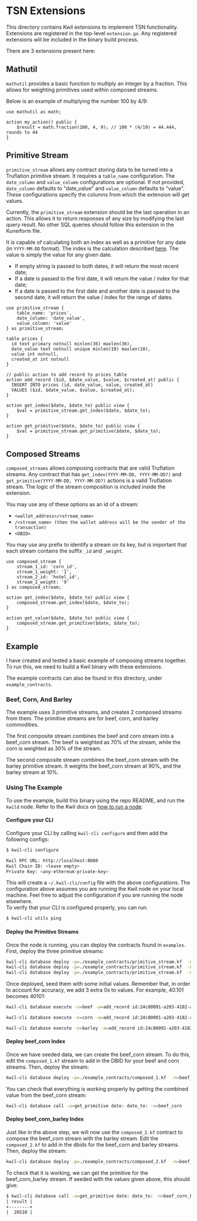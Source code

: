 # TSN Extensions

This directory contains Kwil extensions to implement TSN functionality. Extensions are registered in the top-level `extension.go`. Any registered extensions will be included in the binary build process.

There are 3 extensions present here:

## Mathutil

`mathutil` provides a basic function to multiply an integer by a fraction. This allows for weighting primitives used within composed streams.

Below is an example of multiplying the number 100 by 4/9:

```
use mathutil as math;

action my_action() public {
	$result = math.fraction(100, 4, 9); // 100 * (4/19) = 44.444, rounds to 44
}
```

## Primitive Stream

`primitive_stream` allows any contract storing data to be turned into a Truflation primitive stream. It requires a `table_name` configuration. The `date_column` and `value_column` configurations are optional. If not provided, `date_column` defaults to "date_value" and `value_column` defaults to "value". These configurations specify the columns from which the extension will get values.

Currently, the `primitive_stream` extension should be the last operation in an action. This allows it to return responses of any size by modifying the last query result. No other SQL queries should follow this extension in the Kuneiform file.

It is capable of calculating both an index as well as a primitive for any date (in `YYYY-MM-DD` format). The index is the calculation described [here](<https://system.docs.truflation.com/backend/cpi-calculations/workflow/normalizing-data>). The value is simply the value for any given date.

- If empty string is passed to both dates, it will return the most recent date;
- If a date is passed to the first date, it will return the value / index for that date;
- If a date is passed to the first date and another date is passed to the second date, it will return the value / index for the range of dates.

```
use primitive_stream {
    table_name: 'prices',
    date_column: 'date_value',
    value_column: 'value'
} as primitive_stream;

table prices {
  id text primary notnull minlen(36) maxlen(36),
  date_value text notnull unique minlen(10) maxlen(10),
  value int notnull,
  created_at int notnull
}

// public action to add record to prices table
action add_record ($id, $date_value, $value, $created_at) public {
  INSERT INTO prices (id, date_value, value, created_at)
  VALUES ($id, $date_value, $value, $created_at);
}

action get_index($date, $date_to) public view {
    $val = primitive_stream.get_index($date, $date_to);
}

action get_primitive($date, $date_to) public view {
    $val = primitive_stream.get_primitive($date, $date_to);
}
```

## Composed Streams

`composed_streams` allows composing contracts that are valid Truflation streams. Any contract that has `get_index(YYYY-MM-DD, YYYY-MM-DD?)` and `get_primitive(YYYY-MM-DD, YYYY-MM-DD?)` actions is a valid Truflation stream. The logic of the stream composition is included inside the extension.

You may use any of these options as an id of a stream:

- `<wallet_address>/<stream_name>`
- `/<stream_name> (then the wallet address will be the sender of the transaction)`
- `<DBID>`

You may use any prefix to identify a stream on its key, but is important that each stream contains the suffix `_id` and `_weight`.

```
use composed_stream {
    stream_1_id: 'corn_id',
    stream_1_weight: '1',
    stream_2_id: 'hotel_id',
    stream_2_weight: '9'
} as composed_stream;

action get_index($date, $date_to) public view {
    composed_stream.get_index($date, $date_to);
}

action get_value($date, $date_to) public view {
    composed_stream.get_primitive($date, $date_to);
}
```

## Example

I have created and tested a basic example of composing streams together. To run this, we need to build a Kwil binary with these extensions.

The example contracts can also be found in this directory, under `example_contracts`.

### Beef, Corn, And Barley

The example uses 3 primitive streams, and creates 2 composed streams from them. The primitive streams are for beef, corn, and barley commodities.

The first composite stream combines the beef and corn stream into a beef_corn stream. The beef is weighted as 70% of the stream, while the corn is weighted as 30% of the stream.

The second composite stream combines the beef_corn stream with the barley primitive stream. It weights the beef_corn stream at 90%, and the barley stream at 10%.

### Using The Example

To use the example, build this binary using the repo README, and run the `kwild` node. Refer to the Kwil docs on [how to run a node](<https://docs.kwil.com/docs/node/quickstart>).

#### Configure your CLI

Configure your CLI by calling `kwil-cli configure` and then add the following configs:
```bash
$ kwil-cli configure

Kwil RPC URL: http://localhost:8080
Kwil Chain ID: <leave empty>
Private Key: <any-ethereum-private-key>
```

This will create a `~/.kwil-cli/config` file with the above configurations. The configuration above assumes you are running the Kwil node on your local machine. Feel free to adjust the configuration if you are running the node elsewhere. <br/>
To verify that your CLI is configured properly, you can run:

```bash
$ kwil-cli utils ping
```

#### Deploy the Primitive Streams

Once the node is running, you can deploy the contracts found in `examples`. First, deploy the three primitive streams:

```bash
kwil-cli database deploy -p=./example_contracts/primitive_stream.kf  -n=beef
kwil-cli database deploy -p=./example_contracts/primitive_stream.kf  -n=corn
kwil-cli database deploy -p=./example_contracts/primitive_stream.kf  -n=barley
```

Once deployed, seed them with some initial values. Remember that, in order to account for accuracy, we add 3 extra 0s to values. For example, 40.101 becomes 40101:

```bash
kwil-cli database execute -n=beef -a=add_record id:24c80091-a203-4182-a56b-e6891441e8aa date_value:2023-01-01 value:40101 created_at:$(date +%s)

kwil-cli database execute -n=corn -a=add_record id:24c80091-a203-4182-a56b-e6891441e8aa date_value:2023-01-01 value:4329 created_at:$(date +%s)

kwil-cli database execute -n=barley -a=add_record id:24c80091-a203-4182-a56b-e6891441e8aa date_value:2023-01-01 value:792 created_at:$(date +%s)
```

#### Deploy beef_corn Index

Once we have seeded data, we can create the beef_corn stream. To do this, edit the `composed_1.kf` stream to add in the DBID for your beef and corn streams. Then, deploy the stream:

```bash
kwil-cli database deploy -p=./example_contracts/composed_1.kf  -n=beef_corn
```

You can check that everything is working properly by getting the combined value from the beef_corn stream:

```bash
kwil-cli database call -a=get_primitive date: date_to: -n=beef_corn
```

#### Deploy beef_corn_barley Index

Just like in the above step, we will now use the `composed_2.kf` contract to compose the beef_corn stream with the barley stream. Edit the `composed_2.kf` to add in the dbids for the beef_corn and barley streams. Then, deploy the stream:

```bash
kwil-cli database deploy -p=./example_contracts/composed_2.kf  -n=beef_corn_barley
```

To check that it is working, we can get the primitive for the beef_corn_barley stream. If seeded with the values given above, this should give:

```bash
$ kwil-cli database call -a=get_primitive date: date_to: -n=beef_corn_barley
| result |
+--------+
|  26510 |
```
